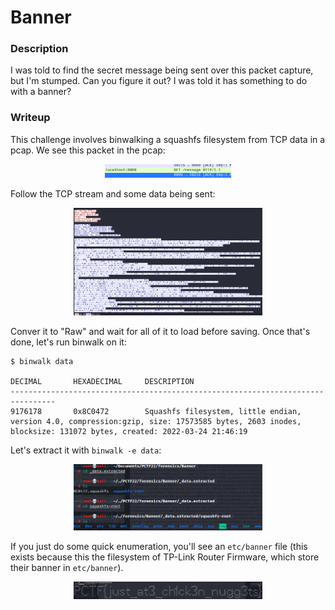 # Banner

### Description
I was told to find the secret message being sent over this packet capture, but I'm stumped. Can you figure it out? I was told it has something to do with a banner?

### Writeup

This challenge involves binwalking a squashfs filesystem from TCP data in a pcap. We see this packet in the pcap:

<p align="center"><img src="https://github.com/NihilistPenguin/PatriotCTF2022-Writeups/raw/main/writeup-images/pcap_messages.png" width=40%  height=40%></p>

Follow the TCP stream and some data being sent:

<p align="center"><img src="https://github.com/NihilistPenguin/PatriotCTF2022-Writeups/raw/main/writeup-images/banner_data.png" width=60%  height=60%></p>

Conver it to "Raw" and wait for all of it to load before saving. Once that's done, let's run binwalk on it:

```console
$ binwalk data         

DECIMAL       HEXADECIMAL     DESCRIPTION
--------------------------------------------------------------------------------
9176178       0x8C0472        Squashfs filesystem, little endian, version 4.0, compression:gzip, size: 17573585 bytes, 2603 inodes, blocksize: 131072 bytes, created: 2022-03-24 21:46:19
```

Let's extract it with `binwalk -e data`:
<p align="center"><img src="https://github.com/NihilistPenguin/PatriotCTF2022-Writeups/raw/main/writeup-images/banner_extracted.png" width=60%  height=60%></p>

If you just do some quick enumeration, you'll see an `etc/banner` file (this exists because this the filesystem of TP-Link Router Firmware, which store their banner in `etc/banner`).

<p align="center"><img src="https://github.com/NihilistPenguin/PatriotCTF2022-Writeups/raw/main/writeup-images/banner_flag.png" width=60%  height=60%></p>
